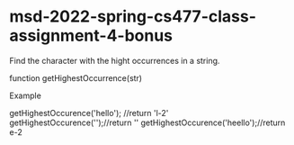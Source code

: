 # msd-2022-spring-cs477-class-assignment-4-bonus
Find the character with the hight occurrences in a string. 

function getHighestOccurrence(str)

Example

getHighestOccurence('hello'); //return 'l-2'
getHighestOccurence('');//return ''
getHighestOccurence('heello');//return e-2
